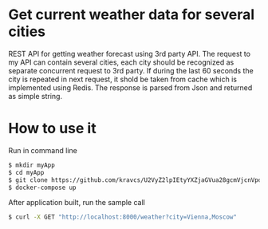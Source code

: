 # Get current weather data for several cities

REST API for getting weather forecast using 3rd party API. The request to my API can contain several cities, each city should be recognized as separate concurrent request to 3rd party. If during the last 60 seconds the city is repeated in next request, it shold be taken from cache which is implemented using Redis. The response is parsed from Json and returned as simple string.

# How to use it

Run in command line

```bash
$ mkdir myApp
$ cd myApp
$ git clone https://github.com/kravcs/U2VyZ2lpIEtyYXZjaGVua28gcmVjcnVpdG1lbnQgdGFzaw-.git .
$ docker-compose up
```

After application built, run the sample call

```bash
$ curl -X GET "http://localhost:8000/weather?city=Vienna,Moscow"
```
